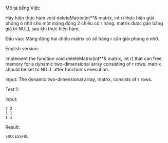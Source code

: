 Mô tả tiếng Việt:

Hãy hiện thực hàm void deleteMatrix(int**& matrix, int r) thực hiện giải phóng ô nhớ cho một mảng động 2 chiều có r hàng. matrix được gán bằng giá trị NULL sau khi thực hiện hàm.

Đầu vào: Mảng động hai chiều matrix có số hàng r cần giải phóng ô nhớ.

English version:

Implement the function void deleteMatrix(int**& matrix, int r) that can free memory for a dynamic two-dimensional array consisting of r rows. matrix should be set to NULL after function's execution.

Input: The dynamic two-dimensional array, matrix, consists of r rows.

Test 1:

Input:
```
2 2
1 1
1 1
```

Result:
```
SUCCESSFUL
```